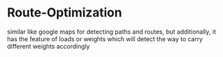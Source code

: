 # Route-Optimization
similar like google maps for detecting paths and routes, but additionally, it has the feature of loads or weights which will detect the way to carry different weights accordingly

